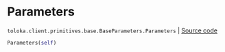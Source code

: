 # Parameters
`toloka.client.primitives.base.BaseParameters.Parameters` | [Source code](https://github.com/Toloka/toloka-kit/blob/v1.1.0.post1/src/client/primitives/base.py#L357)

```python
Parameters(self)
```


